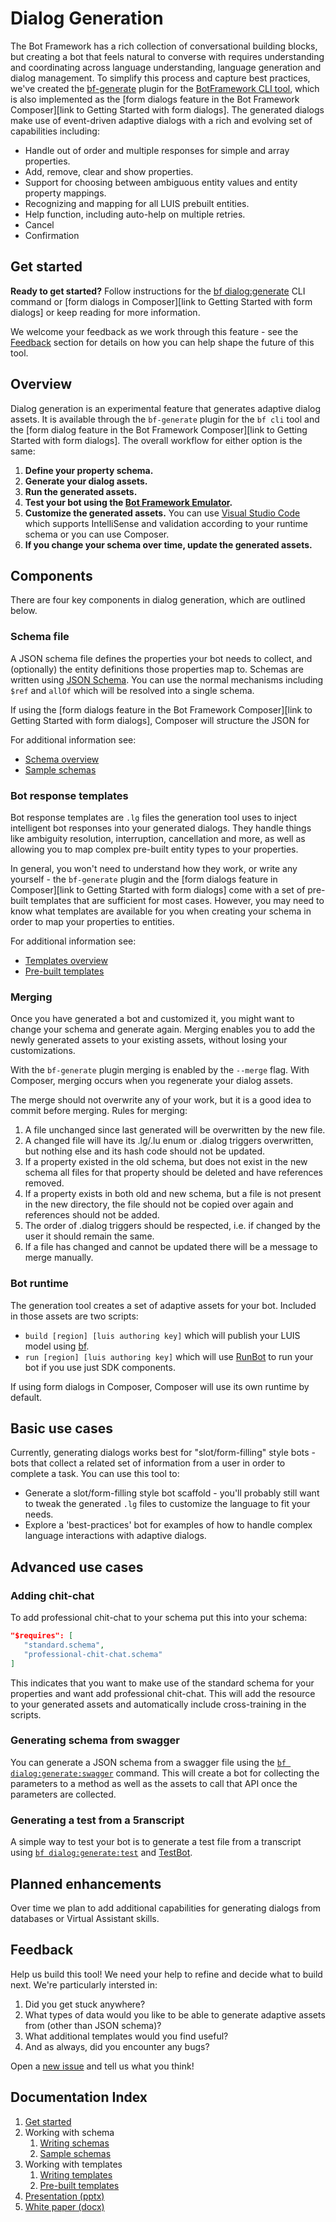# Dialog Generation

The Bot Framework has a rich collection of conversational building blocks, but
creating a bot that feels natural to converse with requires understanding and
coordinating across language understanding, language generation and dialog
management. To simplify this process and capture best practices, we've created
the [bf-generate][bf-generate] plugin for the [BotFramework CLI tool][bf], which is also implemented as the [form dialogs feature in the Bot Framework Composer][link to Getting Started with form dialogs]. The
generated dialogs make use of event-driven adaptive dialogs with a rich and
evolving set of capabilities including:

- Handle out of order and multiple responses for simple and array properties.
- Add, remove, clear and show properties.
- Support for choosing between ambiguous entity values and entity property mappings.
- Recognizing and mapping for all LUIS prebuilt entities.
- Help function, including auto-help on multiple retries.
- Cancel
- Confirmation

## Get started
**Ready to get started?** Follow instructions for the [bf dialog:generate][start] CLI command or [form dialogs in Composer][link to Getting Started with form dialogs] or keep reading for more information.

We welcome your feedback as we work through this feature - see the
[Feedback](#feedback) section for details on how you can help shape the future
of this tool.

## Overview

Dialog generation is an experimental feature that generates adaptive dialog assets. It is available through the `bf-generate` plugin for the `bf cli` tool and the [form dialog feature in the Bot Framework Composer][link to Getting Started with form dialogs]. The overall workflow for either option is the same:

1. **Define your property schema.**
2. **Generate your dialog assets.**
3. **Run the generated assets.**
4. **Test your bot using the [Bot Framework Emulator][emulator].**
5. **Customize the generated assets.** You can use [Visual Studio Code][vscode] which
   supports IntelliSense and validation according to your runtime schema or you can use Composer.
6. **If you change your schema over time, update the generated assets.**

## Components

There are four key components in dialog generation, which are outlined below.

### Schema file

A JSON schema file defines the properties your bot needs to collect, and
(optionally) the entity definitions those properties map to. Schemas are written
using [JSON Schema][JSONSchema]. You can use the normal mechanisms including
`$ref` and `allOf` which will be resolved into a single schema.

If using the [form dialogs feature in the Bot Framework Composer][link to Getting Started with form dialogs], Composer will structure the JSON for

For additional information see:

- [Schema overview][schema]
- [Sample schemas][sample-schemas]

### Bot response templates

Bot response templates are `.lg` files the generation tool uses to inject intelligent bot responses into
your generated dialogs. They handle things like ambiguity resolution,
interruption, cancellation and more, as well as allowing you to map complex
pre-built entity types to your properties.

In general, you won't need to understand how they work, or write any yourself -
the `bf-generate` plugin and the [form dialogs feature in Composer][link to Getting Started with form dialogs] come with a set of pre-built templates that are sufficient for most
cases. However, you may need to know what templates are available for you when
creating your schema in order to map your properties to entities.

For additional information see:

- [Templates overview][templates-overview]
- [Pre-built templates][templates]

### Merging

Once you have generated a bot and customized it, you might want to change your
schema and generate again. Merging enables you to add the newly generated assets to your existing assets, without losing your customizations.

With the `bf-generate` plugin merging is enabled by the `--merge` flag. With Composer, merging occurs when you regenerate your dialog assets.

The merge should not overwrite any of your work, but it is a good idea to commit before merging.
Rules for merging:
 1) A file unchanged since last generated will be overwritten by the new file.
 2) A changed file will have its .lg/.lu enum or .dialog triggers overwritten,
    but nothing else and its hash code should not be updated.
 3) If a property existed in the old schema, but does not exist in the new
    schema all files for that property should be deleted and have references
    removed.
 4) If a property exists in both old and new schema, but a file is not present
    in the new directory, the file should not be copied over again and
    references should not be added.
 5) The order of .dialog triggers should be respected, i.e. if changed by the
    user it should remain the same. 
 6) If a file has changed and cannot be updated there will be a message to merge
    manually.
    
### Bot runtime

The generation tool creates a set of adaptive assets for your bot.  Included in
those assets are two scripts:
* `build [region] [luis authoring key]` which will publish your LUIS model using
  [bf][bf].
* `run [region] [luis authoring key]` which will use [RunBot][runbot] to run
  your bot if you use just SDK components.

If using form dialogs in Composer, Composer will use its own runtime by default.

## Basic use cases

Currently, generating dialogs works best for "slot/form-filling" style bots -
bots that collect a related set of information from a user in order to complete
a task. You can use this tool to:

- Generate a slot/form-filling style bot scaffold - you'll probably still want
  to tweak the generated `.lg` files to customize the language to fit your
  needs.
- Explore a 'best-practices' bot for examples of how to handle complex language
  interactions with adaptive dialogs.


## Advanced use cases

### Adding chit-chat

To add professional chit-chat to your schema put this into your schema:
```json
"$requires": [
   "standard.schema",
   "professional-chit-chat.schema"
]
```
This indicates that you want to make use of the standard schema for your
properties and want add professional chit-chat.  This will add the resource to
your generated assets and automatically include cross-training in the scripts.

### Generating schema from swagger

You can generate a JSON schema from a swagger file using the [`bf
dialog:generate:swagger`](generator/packages/cli/readme.md#bf-dialoggenerateswagger-path) command. This will
create a bot for collecting the parameters to a method as well as the assets to
call that API once the parameters are collected.

### Generating a test from a 5ranscript
A simple way to test your bot is to generate a test file from a transcript using [`bf
dialog:generate:test`](generator/packages/cli/readme.md#bf-dialoggeneratetest-transcript-dialog) and [TestBot][TestBot].  

## Planned enhancements

Over time we plan to add additional capabilities for generating dialogs from
databases or Virtual Assistant skills.

## Feedback

Help us build this tool! We need your help to refine and decide what to build
next. We're particularly intersted in:

1. Did you get stuck anywhere?
1. What types of data would you like to be able to generate adaptive assets from (other than JSON schema)?
1. What additional templates would you find useful?
1. And as always, did you encounter any bugs?

Open a [new issue](https://github.com/microsoft/BotBuilder-Samples/issues/new/choose) and tell us what you think!

## Documentation Index

1. [Get started][start]
1. Working with schema
    1. [Writing schemas][schema]
    1. [Sample schemas][sample-schemas]
1. Working with templates
    1. [Writing templates][templates-overview]
    1. [Pre-built templates][templates]
1. [Presentation (pptx)](docs/2020%20Feb%20MVP%20Generated%20Dialogs.pptx)
1. [White paper (docx)](docs/Generating%20Dialogs%20from%20Schema,%20APIs%20and%20Databases.docx)

[schema]:docs/bot-schema.md
[templates]:generator/packages/library/templates
[templates-overview]:docs/templates.md
[start]:docs/get-started.md
[JSONSchema]:https://json-schema.org/
[bf]:https://github.com/microsoft/botframework-cli
[myget]:https://botbuilder.myget.org/gallery
[runbot]:runbot/
[composer]:https://github.com/Microsoft/BotFramework-Composer
[vscode]:https://code.visualstudio.com/Download
[bf-generate]:generator/packages/cli/README.md
[bf]:https://github.com/microsoft/botframework-cli
[composer]:https://github.com/Microsoft/BotFramework-Composer
[sample-schemas]:docs/example-schemas
[luis-prebuilt]:https://docs.microsoft.com/azure/cognitive-services/LUIS/luis-reference-prebuilt-entities#english-american-entity-support
[emulator]:https://github.com/microsoft/BotFramework-Emulator
[TestBot]:TestBot/readme.md#
